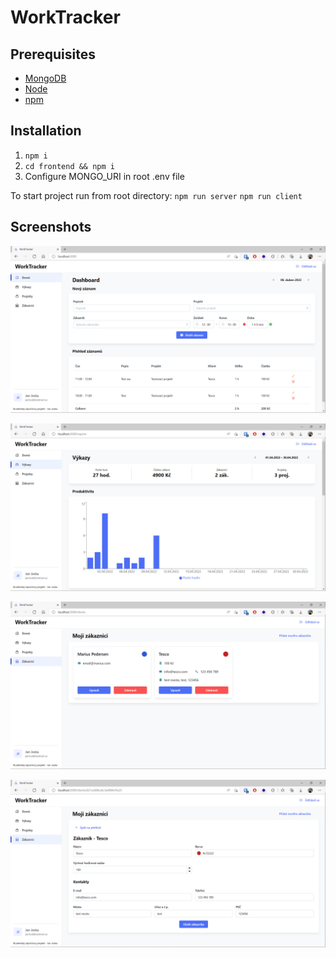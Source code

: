 # WorkTracker

Prerequisites
---------
- [MongoDB](https://www.mongodb.com/)
- [Node](https://nodejs.org/en/download/)
- [npm](https://nodejs.org/en/download/package-manager/)

Installation
---------
1. `npm i`
2. `cd frontend && npm i`
4. Configure MONGO_URI in root .env file

To start project run from root directory:
`npm run server`
`npm run client`

Screenshots
---------
![WorkTracker - Dashboard](docs/Dashboard.png)

![WorkTracker - Reports](docs/Reports.png)

![WorkTracker - Clients](docs/Clients.png)

![WorkTracker - Client](docs/Client.png)

